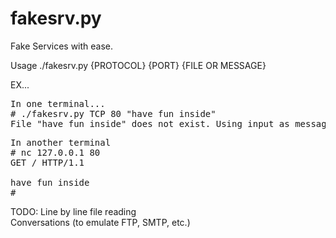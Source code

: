 fakesrv.py
==========
Fake Services with ease.

Usage ./fakesrv.py {PROTOCOL} {PORT} {FILE OR MESSAGE}

EX...
<pre>
In one terminal...
# ./fakesrv.py TCP 80 "have fun inside"
File "have fun inside" does not exist. Using input as message to send.
</pre>
<pre>
In another terminal
# nc 127.0.0.1 80
GET / HTTP/1.1

have fun inside
#
</pre>

TODO:
Line by line file reading<br>
Conversations (to emulate FTP, SMTP, etc.)
